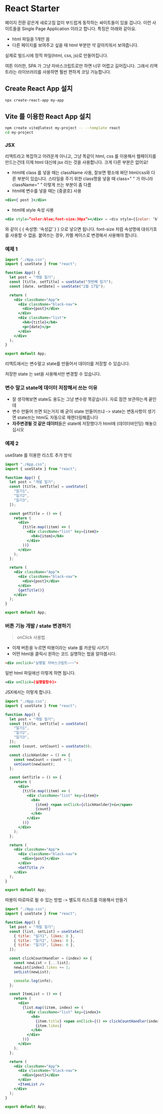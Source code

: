 # React Starter

페이지 전환 같은게 새로고침 없이 부드럽게 동작하는 싸이트들이 있을 겁니다. 이런 사이트들을 Single Page Application 이라고 합니다. 특징은 아래와 같아요.

- html 파일을 1개만 씀
- 다른 페이지를 보여주고 싶을 때 html 부분만 샥 갈아치워서 보여줍니다.

실제로 빌드시에 정적 파일(html, css, js)로 만들어집니다.

여튼 이러한, SPA 가 그냥 자바스크립트로만 하면 너무 어렵고 길어집니다. 그래서 리액트라는 라이브러리를 사용하면 훨씬 편하게 코딩 가능합니다.

## Create React App 설치

```bash
npx create-react-app my-app
```

## Vite 를 이용한 React App 설치

```bash
npm create vite@latest my-project -- --template react
cd my-project
```

### JSX

리액트라고 복잡하고 어려운게 아니고, 그냥 똑같이 html, css 를 이용해서 웹페이지를 만드는건데 이제 html 대신에 jsx 라는 것을 사용합니다. 크게 다른 부분은 없어요!
- html에 class 를 넣을 때는 className 사용, 잘보면 평소에 짜던 html/css와 다른 부분이 있습니다. 스타일을 주기 위한 class명을 넣을 때 class=" " 가 아니라 className=" " 이렇게 쓰는 부분이 좀 다름
- html에 변수를 넣을 때는 {중괄호} 사용
```jsx
<div>{ post }</div>
```

- html에 style 속성 사용
```jsx
<div style=”color:blue;font-size:30px”></div> ⇒ <div style={{color: ‘blue’, fontSize: ‘30px’}}></div>
```
와 같이 { { 속성명: ‘속성값’ } } 으로 넣으면 됩니다. font-size 처럼 속성명에 대쉬기호를 사용할 수 없음. 붙여쓰는 경우, 카멜 케이스로 변경해서 사용해야 합니다.


### 예제 1

```jsx
import "./App.css";
import { useState } from "react";

function App() {
  let post = "개발 일기";
  const [title, setTitle] = useState("첫번째 일기");
  const [date, setDate] = useState("2월 17일");

  return (
    <div className="App">
      <div className="black-nav">
        <div>{post}</div>
      </div>
      <div className="list">
        <h4>{title}</h4>
        <p>{date}</p>
      </div>
    </div>
  );
}

export default App;
```

리액트에서는 변수말고 state를 만들어서 데이터를 저장할 수 있습니다.

저장한 state 는 set을 사용해서만 변경할 수 있습니다.

### 변수 말고 state에 데이터 저장해서 쓰는 이유

- 잘 생각해보면 state도 용도는 그냥 변수랑 똑같습니다. 자료 잠깐 보관하는게 끝인데
- 변수 만들어 쓰면 되는거지 왜 굳이 state 만들어쓰냐 -> state는 변동사항이 생기면 state쓰는 html도 자동으로 재렌더링해줍니다
- **자주변경될 것 같은 데이터**들은 state에 저장했다가 html에 {데이터바인딩} 해놓으십시오

### 예제 2

useState 를 이용한 리스트 추가 방식

```jsx
import "./App.css";
import { useState } from "react";

function App() {
  let post = "개발 일기";
  const [title, setTitle] = useState([
    "일기1",
    "일기2",
    "일기3",
  ]);

  const getTitle = () => {
    return (
      <div>
        {title.map((item) => (
          <div className="list" key={item}>
            <h4>{item}</h4>
          </div>
        ))}
      </div>
    );
  };

  return (
    <div className="App">
      <div className="black-nav">
        <div>{post}</div>
      </div>
      {getTitle()}
    </div>
  );
}

export default App;
```

### 버튼 기능 개발 / state 변경하기

> onClick 사용법

- 이제 버튼을 누르면 따봉이라는 state 를 카운팅 시키기
- 어떤 html을 클릭시 원하는 코드 실행하는 법을 알아봅시다.

```html
<div onclick="실행할 자바스크립트~~~">
```

일반 html 파일에선 이렇게 하면 됩니다.

```xml
<div onClick={실행할함수}>
```

JSX에서는 이렇게 합니다.

```jsx
import "./App.css";
import { useState } from "react";

function App() {
  let post = "개발 일기";
  const [title, setTitle] = useState([
    "일기1",
    "일기2",
    "일기3",
  ]);
  const [count, setCount] = useState(0);

  const clickHanlder = () => {
    const newCount = count + 1;
    setCount(newCount);
  };

  const GetTitle = () => {
    return (
      <div>
        {title.map((item) => (
          <div className="list" key={item}>
            <h4>
              {item} <span onClick={clickHanlder}>👍</span>
              {count}
            </h4>
          </div>
        ))}
      </div>
    );
  };

  return (
    <div className="App">
      <div className="black-nav">
        <div>{post}</div>
      </div>
      <GetTitle />
    </div>
  );
}

export default App;
```

따봉이 따로따로 될 수 있는 방법 -> 별도의 리스트를 이용해서 만들기

```jsx
import "./App.css";
import { useState } from "react";

function App() {
  let post = "개발 일기";
  const [list, setList] = useState([
    { title: "일기1", likes: 0 },
    { title: "일기2", likes: 0 },
    { title: "일기3", likes: 0 },
  ]);

  const clickCountHandler = (index) => {
    const newList = [...list];
    newList[index].likes += 1;
    setList(newList);

    console.log(info);
  };

  const ItemList = () => {
    return (
      <div>
        {list.map((item, index) => (
          <div className="list" key={index}>
            <h4>
              {item.title} <span onClick={() => clickCountHandler(index)}>👍</span>
              {item.likes}
            </h4>
          </div>
        ))}
      </div>
    );
  };

  return (
    <div className="App">
      <div className="black-nav">
        <div>{post}</div>
      </div>
      <ItemList />
    </div>
  );
}

export default App;
```

